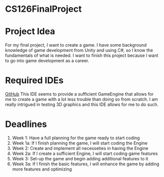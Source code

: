 # CS126FinalProject

# Project Idea
For my final project, I want to create a game. I have some background knowledge of game development from Unity and using C#, so I know the fundamentals of what is needed. I want to finish this project because I want to go into game development as a career.

# Required IDEs
[GitHub](https://github.com/AtomicGameEngine/AtomicGameEngine)
This IDE seems to provide a sufficient GameEngine that allows for me to create a game with a lot less trouble than doing so from scratch. I am really intrigued in testing 3D graphics and this IDE allows for me to do such. 

# Deadlines
1. Week 1: Have a full planning for the game ready to start coding
  1. Week 1a: If I finish planning the game, I will start coding the Engine
2. Week 2: Create and implement all necesseties in having the Engine
  2. Week 2a: If I create a sufficient Engine, I will start coding game features
3. Week 3: Set-up the game and begin adding additional features to it
  3. Week 3a: If I finish the basic features, I will enhance the game by adding more features and optimizing
